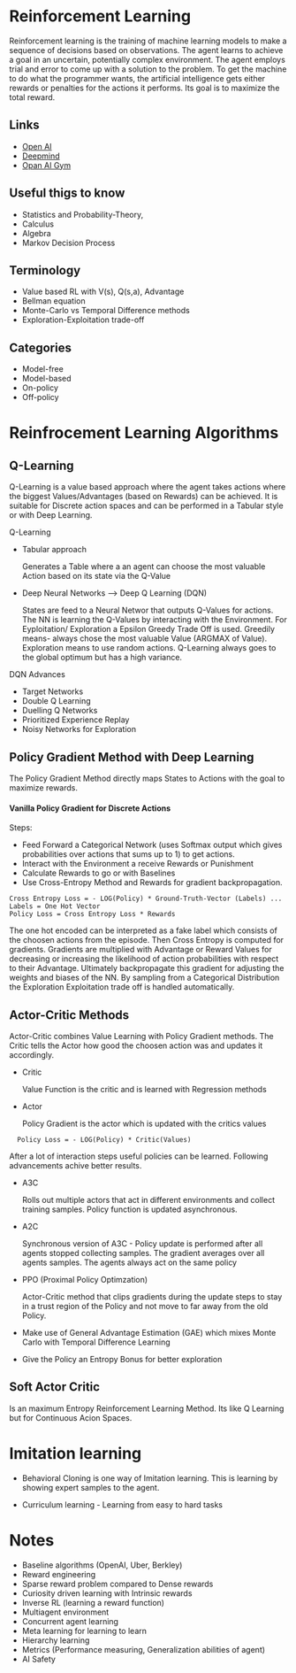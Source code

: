 # Reinforcement Learning

Reinforcement learning is the training of machine learning models to make a sequence of decisions based on observations. The agent learns to achieve a goal in an uncertain, potentially complex environment. The agent employs trial and error to come up with a solution to the problem. To get the machine to do what the programmer wants, the artificial intelligence gets either rewards or penalties for the actions it performs. Its goal is to maximize the total reward.

## Links

- [Open AI](https://openai.com/)
- [Deepmind](https://deepmind.com/)
- [Opan AI Gym](https://gym.openai.com/)

## Useful thigs to know

- Statistics and Probability-Theory, 
- Calculus
- Algebra
- Markov Decision Process


## Terminology

- Value based RL with V(s), Q(s,a), Advantage
- Bellman equation
- Monte-Carlo vs Temporal Difference methods
- Exploration-Exploitation trade-off

## Categories

- Model-free
- Model-based 
- On-policy
- Off-policy


# Reinfrocement Learning Algorithms

## Q-Learning

Q-Learning is a value based approach where the agent takes actions where the biggest Values/Advantages (based on Rewards) can be achieved. It is suitable for Discrete action spaces and can be performed in a Tabular style or with Deep Learning.

Q-Learning 

- Tabular approach

  Generates a Table where a an agent can choose the most valuable Action based on its state via the Q-Value
     
- Deep Neural Networks --> Deep Q Learning (DQN)

  States are feed to a Neural Networ that outputs Q-Values for actions. The NN is learning the Q-Values by interacting with the       Environment. For Eyploitation/ Exploration a Epsilon Greedy Trade Off is used. Greedily means- always chose the most valuable Value (ARGMAX of Value). Exploration means to use random actions. Q-Learning always goes to the global optimum but has a high variance.

DQN Advances 

- Target Networks
- Double Q Learning 
- Duelling Q Networks
- Prioritized Experience Replay
- Noisy Networks for Exploration


## Policy Gradient Method with Deep Learning

The Policy Gradient Method directly maps States to Actions with the goal to maximize rewards.

####  Vanilla Policy Gradient for Discrete Actions

Steps:
 
  - Feed Forward a Categorical Network (uses Softmax output which gives probabilities over actions that sums up to 1) to get actions.
  - Interact with the Environment a receive Rewards or Punishment
  - Calculate Rewards to go or with Baselines
  - Use Cross-Entropy Method and Rewards for gradient backpropagation. 
  
  ```
  Cross Entropy Loss = - LOG(Policy) * Ground-Truth-Vector (Labels) ... Labels = One Hot Vector
  Policy Loss = Cross Entropy Loss * Rewards
  ```

The one hot encoded can be interpreted as a fake label which consists of the choosen actions from the episode. Then Cross Entropy is computed for gradients. Gradients are multiplied with Advantage or Reward Values for decreasing or increasing the likelihood of action probabilities with respect to their Advantage. Ultimately backpropagate this gradient for adjusting the weights and biases of the NN. By sampling from a Categorical Distribution the Exploration Exploitation trade off is handled automatically.

    
## Actor-Critic Methods 

Actor-Critic combines Value Learning with Policy Gradient methods. The Critic tells the Actor how good the choosen action was and updates it accordingly.

- Critic

  Value Function is the critic and is learned with Regression methods

- Actor

  Policy Gradient is the actor which is updated with the critics values

```
  Policy Loss = - LOG(Policy) * Critic(Values)  
```

After a lot of interaction steps useful policies can be learned. Following advancements achive better results.

- A3C 

  Rolls out multiple actors that act in different environments and collect training samples. Policy function is updated asynchronous. 
 
- A2C 

  Synchronous version of A3C - Policy update is performed after all agents stopped collecting samples. The gradient averages over all agents samples. The agents always act on the same policy

- PPO (Proximal Policy Optimzation)

  Actor-Critic method that clips gradients during the update steps to stay in a trust region of the Policy and not move to far away from the old Policy. 
  

- Make use of General Advantage Estimation (GAE) which mixes Monte Carlo with Temporal Difference Learning

- Give the Policy an Entropy Bonus for better exploration

## Soft Actor Critic

Is an maximum Entropy Reinforcement Learning Method. Its like Q Learning but for Continuous Acion Spaces.

# Imitation learning

- Behavioral Cloning is one way of Imitation learning. This is learning by showing expert samples to the agent.

- Curriculum learning - Learning from easy to hard tasks

# Notes

- Baseline algorithms (OpenAI, Uber, Berkley)
- Reward engineering
- Sparse reward problem compared to Dense rewards
- Curiosity driven learning with Intrinsic rewards
- Inverse RL (learning a reward function)
- Multiagent environment
- Concurrent agent learning
- Meta learning for learning to learn
- Hierarchy learning
- Metrics (Performance measuring, Generalization abilities of agent)
- AI Safety
